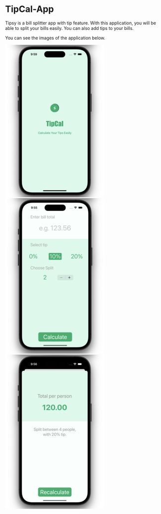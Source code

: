 # TipCal-App
 Tipsy is a bill splitter app with tip feature. With this application, you will be able to split your bills easily. You can also add tips to your bills. 

 You can see the images of the application below.
 
 <img src="app-images/launch-screen.png" width="320"> <img src="app-images/first-screen.png" width="320"> <img src="app-images/second-screen.png" width="320">

